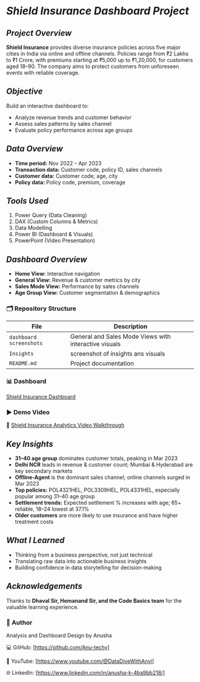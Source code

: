 # ***Shield Insurance Dashboard Project***

## ***Project Overview***
**Shield Insurance** provides diverse insurance policies across five major cities in India via online and offline channels. Policies range from ₹2 Lakhs to ₹1 Crore, with premiums starting at ₹5,000 up to ₹1,20,000, for customers aged 18–90. The company aims to protect customers from unforeseen events with reliable coverage.  

## ***Objective***
Build an interactive dashboard to:  
- Analyze revenue trends and customer behavior  
- Assess sales patterns by sales channel  
- Evaluate policy performance across age groups  

## ***Data Overview***
- **Time period:** Nov 2022 – Apr 2023  
- **Transaction data:** Customer code, policy ID, sales channels  
- **Customer data:** Customer code, age, city  
- **Policy data:** Policy code, premium, coverage

## ***Tools Used***
1. Power Query (Data Cleaning)  
2. DAX (Custom Columns & Metrics)  
3. Data Modelling  
4. Power BI (Dashboard & Visuals)  
5. PowerPoint (Video Presentation)

## ***Dashboard Overview***
- **Home View:** Interactive navigation  
- **General View:** Revenue & customer metrics by city  
- **Sales Mode View:** Performance by sales channels  
- **Age Group View:** Customer segmentation & demographics  

### 🗂️ **Repository Structure**

|         File                | Description |
|-----------------------------|-------------|
| `dashboard screenshots`  | General and Sales Mode Views with interactive visuals |
| `Insights`  | screenshot of insights ans visuals |
| `README.md`                           | Project documentation |

### 📊 **Dashboard**

[Shield Insurance Dashboard](https://app.powerbi.com/groups/me/reports/58cca63c-e4f3-4d7a-98be-5cfbaf929dd7/337aeff86800d704f554?experience=power-bi)

### ▶️ **Demo Video**

🎥 [Shield Insurance Analytics Video Walkthrough](https://youtu.be/osCPWr3aIjg)

## ***Key Insights***
- **31–40 age group** dominates customer totals, peaking in Mar 2023  
- **Delhi NCR** leads in revenue & customer count; Mumbai & Hyderabad are key secondary markets  
- **Offline-Agent** is the dominant sales channel; online channels surged in Mar 2023  
- **Top policies:** POL4321HEL, POL3309HEL, POL4331HEL, especially popular among 31–40 age group  
- **Settlement trends:** Expected settlement % increases with age; 65+ reliable, 18–24 lowest at 37.1%  
- **Older customers** are more likely to use insurance and have higher treatment costs  

## ***What I Learned***
- Thinking from a business perspective, not just technical  
- Translating raw data into actionable business insights  
- Building confidence in data storytelling for decision-making  

## ***Acknowledgements***
Thanks to **Dhaval Sir, Hemanand Sir, and the Code Basics team** for the valuable learning experience.  

### 👤 **Author**

Analysis and Dashboard Design by Anusha

💻 GitHub: [https://github.com/Anu-techy]


🎥 YouTube: [https://www.youtube.com/@DataDiveWithAnvi]


🌐 LinkedIn: [https://www.linkedin.com/in/anusha-k-4ba9bb218/]


